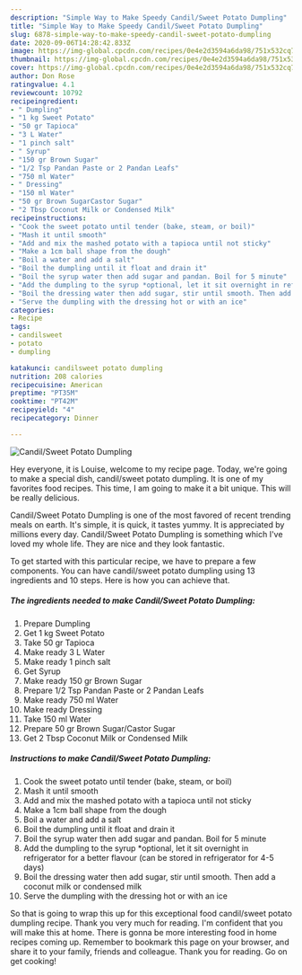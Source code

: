 ```yaml
---
description: "Simple Way to Make Speedy Candil/Sweet Potato Dumpling"
title: "Simple Way to Make Speedy Candil/Sweet Potato Dumpling"
slug: 6878-simple-way-to-make-speedy-candil-sweet-potato-dumpling
date: 2020-09-06T14:28:42.833Z
image: https://img-global.cpcdn.com/recipes/0e4e2d3594a6da98/751x532cq70/candilsweet-potato-dumpling-recipe-main-photo.jpg
thumbnail: https://img-global.cpcdn.com/recipes/0e4e2d3594a6da98/751x532cq70/candilsweet-potato-dumpling-recipe-main-photo.jpg
cover: https://img-global.cpcdn.com/recipes/0e4e2d3594a6da98/751x532cq70/candilsweet-potato-dumpling-recipe-main-photo.jpg
author: Don Rose
ratingvalue: 4.1
reviewcount: 10792
recipeingredient:
- " Dumpling"
- "1 kg Sweet Potato"
- "50 gr Tapioca"
- "3 L Water"
- "1 pinch salt"
- " Syrup"
- "150 gr Brown Sugar"
- "1/2 Tsp Pandan Paste or 2 Pandan Leafs"
- "750 ml Water"
- " Dressing"
- "150 ml Water"
- "50 gr Brown SugarCastor Sugar"
- "2 Tbsp Coconut Milk or Condensed Milk"
recipeinstructions:
- "Cook the sweet potato until tender (bake, steam, or boil)"
- "Mash it until smooth"
- "Add and mix the mashed potato with a tapioca until not sticky"
- "Make a 1cm ball shape from the dough"
- "Boil a water and add a salt"
- "Boil the dumpling until it float and drain it"
- "Boil the syrup water then add sugar and pandan. Boil for 5 minute"
- "Add the dumpling to the syrup *optional, let it sit overnight in refrigerator for a better flavour (can be stored in refrigerator for 4-5 days)"
- "Boil the dressing water then add sugar, stir until smooth. Then add a coconut milk or condensed milk"
- "Serve the dumpling with the dressing hot or with an ice"
categories:
- Recipe
tags:
- candilsweet
- potato
- dumpling

katakunci: candilsweet potato dumpling 
nutrition: 208 calories
recipecuisine: American
preptime: "PT35M"
cooktime: "PT42M"
recipeyield: "4"
recipecategory: Dinner

---
```



![Candil/Sweet Potato Dumpling](https://img-global.cpcdn.com/recipes/0e4e2d3594a6da98/751x532cq70/candilsweet-potato-dumpling-recipe-main-photo.jpg)

Hey everyone, it is Louise, welcome to my recipe page. Today, we're going to make a special dish, candil/sweet potato dumpling. It is one of my favorites food recipes. This time, I am going to make it a bit unique. This will be really delicious.

Candil/Sweet Potato Dumpling is one of the most favored of recent trending meals on earth. It's simple, it is quick, it tastes yummy. It is appreciated by millions every day. Candil/Sweet Potato Dumpling is something which I've loved my whole life. They are nice and they look fantastic.




To get started with this particular recipe, we have to prepare a few components. You can have candil/sweet potato dumpling using 13 ingredients and 10 steps. Here is how you can achieve that.

<!--inarticleads1-->

##### The ingredients needed to make Candil/Sweet Potato Dumpling:

1. Prepare  Dumpling
1. Get 1 kg Sweet Potato
1. Take 50 gr Tapioca
1. Make ready 3 L Water
1. Make ready 1 pinch salt
1. Get  Syrup
1. Make ready 150 gr Brown Sugar
1. Prepare 1/2 Tsp Pandan Paste or 2 Pandan Leafs
1. Make ready 750 ml Water
1. Make ready  Dressing
1. Take 150 ml Water
1. Prepare 50 gr Brown Sugar/Castor Sugar
1. Get 2 Tbsp Coconut Milk or Condensed Milk




<!--inarticleads2-->

##### Instructions to make Candil/Sweet Potato Dumpling:

1. Cook the sweet potato until tender (bake, steam, or boil)
1. Mash it until smooth
1. Add and mix the mashed potato with a tapioca until not sticky
1. Make a 1cm ball shape from the dough
1. Boil a water and add a salt
1. Boil the dumpling until it float and drain it
1. Boil the syrup water then add sugar and pandan. Boil for 5 minute
1. Add the dumpling to the syrup *optional, let it sit overnight in refrigerator for a better flavour (can be stored in refrigerator for 4-5 days)
1. Boil the dressing water then add sugar, stir until smooth. Then add a coconut milk or condensed milk
1. Serve the dumpling with the dressing hot or with an ice




So that is going to wrap this up for this exceptional food candil/sweet potato dumpling recipe. Thank you very much for reading. I'm confident that you will make this at home. There is gonna be more interesting food in home recipes coming up. Remember to bookmark this page on your browser, and share it to your family, friends and colleague. Thank you for reading. Go on get cooking!
